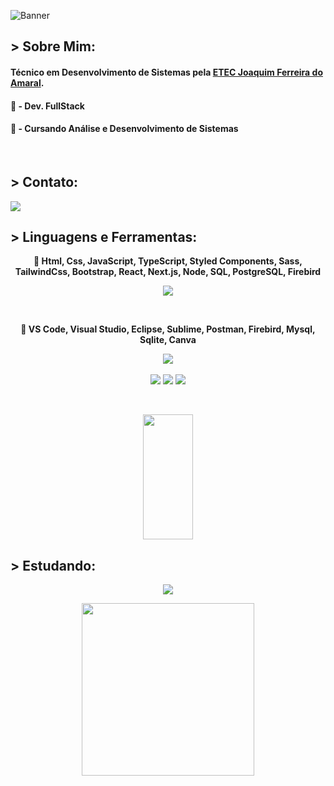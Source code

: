 ![Banner](https://res.cloudinary.com/superfolio/image/upload/v1620689979/68747470733a2f2f692e70696e696d672e636f6d2f6f726967696e616c732f63362f33332f63322f63363333633230656465383266306530636564376435373064626533613166332e676966_yjuh2s.gif)

## > Sobre Mim: 
#### Técnico em Desenvolvimento de Sistemas pela <a href="http://www.etecjau.com.br/etecjau/">ETEC Joaquim Ferreira do Amaral</a>.
#### 💾 - Dev. FullStack
#### 📓 - Cursando Análise e Desenvolvimento de Sistemas
<br>

## > Contato:
<a href="mailto:DevLuizHBarros@gmail.com"><code><img src="https://img.shields.io/badge/Gmail-6D4AFF?style=for-the-badge&logo=gmail&logoColor=white"></a></code>

## > Linguagens e Ferramentas:
<p aling='center'>

</p>
<p align='center'>
  <strong>📖 Html, Css, JavaScript, TypeScript, Styled Components, Sass, TailwindCss, Bootstrap, React, Next.js, Node, SQL, PostgreSQL, Firebird</strong>
  <br>
  <div align='center'>
    <img src="https://skillicons.dev/icons?i=html,css,js,ts,react,next,tailwindcss,sass,styledcomponents,bootstrap,nodejs,express,postgresql&perline=5"/>
    <br>
  </div>
</p>

<br>

<p align='center'>
  <strong>📖 VS Code, Visual Studio, Eclipse, Sublime, Postman, Firebird, Mysql, Sqlite, Canva</strong>
  <br>
  <div align='center'>
    <img src="https://skillicons.dev/icons?i=vscode,visualstudio,eclipse,postman,sqlite&perline=5"/>
    <br>
    <br>
    <code><img src="https://img.shields.io/badge/Sublime-black?style=for-the-badge&logo=sublimetext&logoColor=orange"></code>
    <code><img src="https://img.shields.io/badge/Firebird-white?style=for-the-badge&logo=firebird&logoColor=orange"></code>
    <code><img src="https://img.shields.io/badge/Canva-00C4CC?style=for-the-badge&logo=canva&logoColor=white"></code>
  </div>
</p>
<br>
<p align='center'>
  <img width="40%" height="200px" src="https://github-readme-stats.vercel.app/api/top-langs/?username=Tr0ya7&layout=compact&hide_border=true&theme=radical&langs_count=6&border_radius=8" />
</p>

## > Estudando:
<p align='center'>
  <code><img src="https://img.shields.io/badge/React Native-3f444f?style=for-the-badge&logo=react&logoColor=blue"></code>
</p>

<p align="center">
  <img width="276" src="https://media.tenor.com/eFWg68USeZgAAAAd/computer-hacker-fallout.gif" />  
</p>
